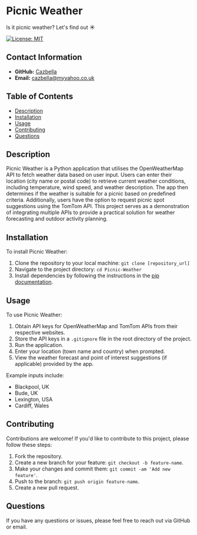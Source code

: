 # Picnic Weather

Is it picnic weather? Let's find out ☀️

[![License: MIT](https://img.shields.io/badge/License-MIT-yellow.svg)](https://opensource.org/licenses/MIT)

## Contact Information
- **GitHub:** [Cazbella](https://github.com/Cazbella)
- **Email:** [cazbella@myyahoo.co.uk](mailto:cazbella@myyahoo.co.uk)

## Table of Contents
- [Description](#description)
- [Installation](#installation)
- [Usage](#usage)
- [Contributing](#contributing)
- [Questions](#questions)

## Description

Picnic Weather is a Python application that utilises the OpenWeatherMap API to fetch weather data based on user input. Users can enter their location (city name or postal code) to retrieve current weather conditions, including temperature, wind speed, and weather description. The app then determines if the weather is suitable for a picnic based on predefined criteria. Additionally, users have the option to request picnic spot suggestions using the TomTom API. This project serves as a demonstration of integrating multiple APIs to provide a practical solution for weather forecasting and outdoor activity planning.

## Installation

To install Picnic Weather:

1. Clone the repository to your local machine: `git clone [repository_url]`
2. Navigate to the project directory: `cd Picnic-Weather`
3. Install dependencies by following the instructions in the [pip documentation](https://pip.pypa.io/en/stable/installation/).

## Usage

To use Picnic Weather:

1. Obtain API keys for OpenWeatherMap and TomTom APIs from their respective websites.
2. Store the API keys in a `.gitignore` file in the root directory of the project.
3. Run the application.
4. Enter your location (town name and country) when prompted.
5. View the weather forecast and point of interest suggestions (if applicable) provided by the app.

Example inputs include:

- Blackpool, UK
- Bude, UK
- Lexington, USA
- Cardiff, Wales

## Contributing

Contributions are welcome! If you'd like to contribute to this project, please follow these steps:

1. Fork the repository.
2. Create a new branch for your feature: `git checkout -b feature-name`.
3. Make your changes and commit them: `git commit -am 'Add new feature'`.
4. Push to the branch: `git push origin feature-name`.
5. Create a new pull request.

## Questions

If you have any questions or issues, please feel free to reach out via GitHub or email.
